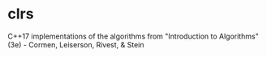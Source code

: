 # clrs

C++17 implementations of the algorithms from "Introduction to Algorithms" (3e) - Cormen, Leiserson, Rivest, & Stein

